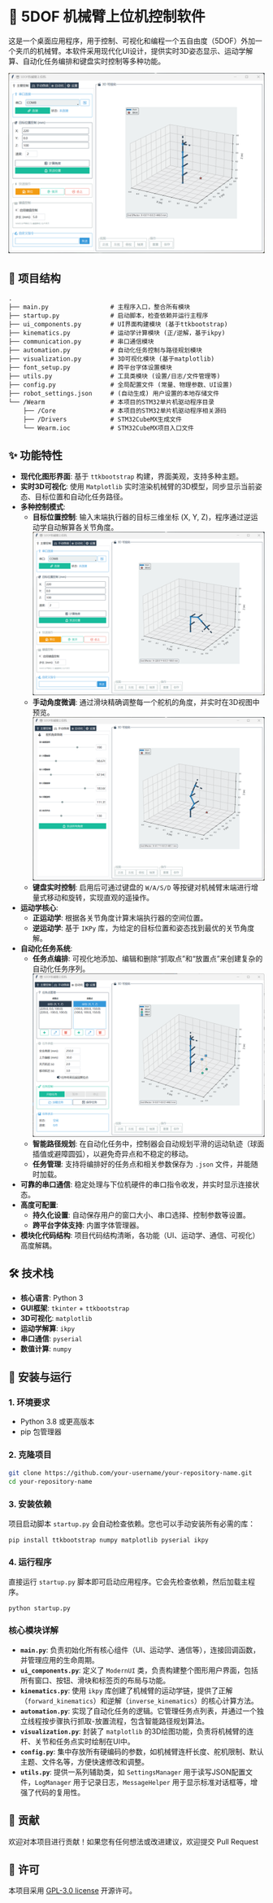 # 🤖 5DOF 机械臂上位机控制软件

这是一个桌面应用程序，用于控制、可视化和编程一个五自由度（5DOF）外加一个夹爪的机械臂。本软件采用现代化UI设计，提供实时3D姿态显示、运动学解算、自动化任务编排和键盘实时控制等多种功能。

![](img/main-windows.png)

## 📂 项目结构

```
.
├── main.py                 # 主程序入口，整合所有模块
├── startup.py              # 启动脚本，检查依赖并运行主程序
├── ui_components.py        # UI界面构建模块 (基于ttkbootstrap)
├── kinematics.py           # 运动学计算模块 (正/逆解，基于ikpy)
├── communication.py        # 串口通信模块
├── automation.py           # 自动化任务控制与路径规划模块
├── visualization.py        # 3D可视化模块 (基于matplotlib)
├── font_setup.py           # 跨平台字体设置模块
├── utils.py                # 工具类模块 (设置/日志/文件管理等)
├── config.py               # 全局配置文件 (常量、物理参数、UI设置)
├── robot_settings.json     # (自动生成) 用户设置的本地存储文件
└── /Wearm                  # 本项目的STM32单片机驱动程序目录
    ├── /Core               # 本项目的STM32单片机驱动程序相关源码
    ├── /Drivers            # STM32CubeMX生成文件
    └── Wearm.ioc           # STM32CubeMX项目入口文件
```

## ✨ 功能特性

  - **现代化图形界面**: 基于 `ttkbootstrap` 构建，界面美观，支持多种主题。
  - **实时3D可视化**: 使用 `Matplotlib` 实时渲染机械臂的3D模型，同步显示当前姿态、目标位置和自动化任务路径。
  - **多种控制模式**:
      - **目标位置控制**: 输入末端执行器的目标三维坐标 (X, Y, Z)，程序通过逆运动学自动解算各关节角度。![](img/coordinate-transform.png)
      - **手动角度微调**: 通过滑块精确调整每一个舵机的角度，并实时在3D视图中预览。![](img/manual-adjustment.png)
      - **键盘实时控制**: 启用后可通过键盘的 `W/A/S/D` 等按键对机械臂末端进行增量式移动和旋转，实现直观的遥操作。
  - **运动学核心**:
      - **正运动学**: 根据各关节角度计算末端执行器的空间位置。
      - **逆运动学**: 基于 `IKPy` 库，为给定的目标位置和姿态找到最优的关节角度解。
  - **自动化任务系统**:
      - **任务点编排**: 可视化地添加、编辑和删除“抓取点”和“放置点”来创建复杂的自动化任务序列。![](img/automation.png)
      - **智能路径规划**: 在自动化任务中，控制器会自动规划平滑的运动轨迹（球面插值或避障圆弧），以避免奇异点和不稳定的移动。
      - **任务管理**: 支持将编排好的任务点和相关参数保存为 `.json` 文件，并能随时加载。
  - **可靠的串口通信**: 稳定处理与下位机硬件的串口指令收发，并实时显示连接状态。
  - **高度可配置**:
      - **持久化设置**: 自动保存用户的窗口大小、串口选择、控制参数等设置。
      - **跨平台字体支持**: 内置字体管理器。
  - **模块化代码结构**: 项目代码结构清晰，各功能（UI、运动学、通信、可视化）高度解耦。

## 🛠️ 技术栈

  - **核心语言**: Python 3
  - **GUI框架**: `tkinter` + `ttkbootstrap`
  - **3D可视化**: `matplotlib`
  - **运动学解算**: `ikpy`
  - **串口通信**: `pyserial`
  - **数值计算**: `numpy`

## 🚀 安装与运行

### 1\. 环境要求

  - Python 3.8 或更高版本
  - pip 包管理器

### 2\. 克隆项目

```bash
git clone https://github.com/your-username/your-repository-name.git
cd your-repository-name
```

### 3\. 安装依赖

项目启动脚本 `startup.py` 会自动检查依赖。您也可以手动安装所有必需的库：

```bash
pip install ttkbootstrap numpy matplotlib pyserial ikpy
```

### 4\. 运行程序

直接运行 `startup.py` 脚本即可启动应用程序。它会先检查依赖，然后加载主程序。

```bash
python startup.py
```

### 核心模块详解

  - **`main.py`**: 负责初始化所有核心组件（UI、运动学、通信等），连接回调函数，并管理应用的生命周期。
  - **`ui_components.py`**: 定义了 `ModernUI` 类，负责构建整个图形用户界面，包括所有窗口、按钮、滑块和标签页的布局与功能。
  - **`kinematics.py`**: 使用 `ikpy` 库创建了机械臂的运动学链，提供了正解（`forward_kinematics`）和逆解（`inverse_kinematics`）的核心计算方法。
  - **`automation.py`**: 实现了自动化任务的逻辑。它管理任务点列表，并通过一个独立线程按步骤执行抓取-放置流程，包含智能路径规划算法。
  - **`visualization.py`**: 封装了 `matplotlib` 的3D绘图功能，负责将机械臂的连杆、关节和任务点实时绘制在UI中。
  - **`config.py`**: 集中存放所有硬编码的参数，如机械臂连杆长度、舵机限制、默认主题、文件名等，方便快速修改和调整。
  - **`utils.py`**: 提供一系列辅助类，如 `SettingsManager` 用于读写JSON配置文件，`LogManager` 用于记录日志，`MessageHelper` 用于显示标准对话框等，增强了代码的复用性。

## 🤝 贡献

欢迎对本项目进行贡献！如果您有任何想法或改进建议，欢迎提交 Pull Request

## 📄 许可

本项目采用 [GPL-3.0 license](LICENSE) 开源许可。
